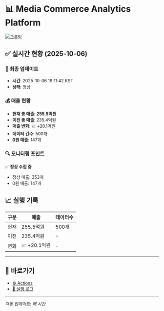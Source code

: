 # 📊 Media Commerce Analytics Platform

![크롤링](https://img.shields.io/badge/크롤링-정상-green)

## ✅ 실시간 현황 (2025-10-06)

### 📍 최종 업데이트
- **시간**: 2025-10-06 19:11:42 KST
- **상태**: 정상

### 💰 매출 현황
- **현재 총 매출**: **255.5억원**
- **이전 총 매출**: 235.4억원
- **매출 변화**: 📈 +20.1억원
- **데이터 건수**: 500개
- **0원 매출**: 147개

### 🔍 모니터링 포인트

✅ **정상 수집 중**
- 정상 매출: 353개
- 0원 매출: 147개


## 📈 실행 기록

| 구분 | 매출 | 데이터수 |
|------|------|----------|
| 현재 | 255.5억원 | 500개 |
| 이전 | 235.4억원 | - |
| 변화 | 📈 +20.1억원 | - |

---

## 🔗 바로가기

- [⚙️ Actions](../../actions)
- [📝 실행 로그](../../actions/workflows/daily_scraping.yml)

---

*자동 업데이트: 매 시간*
